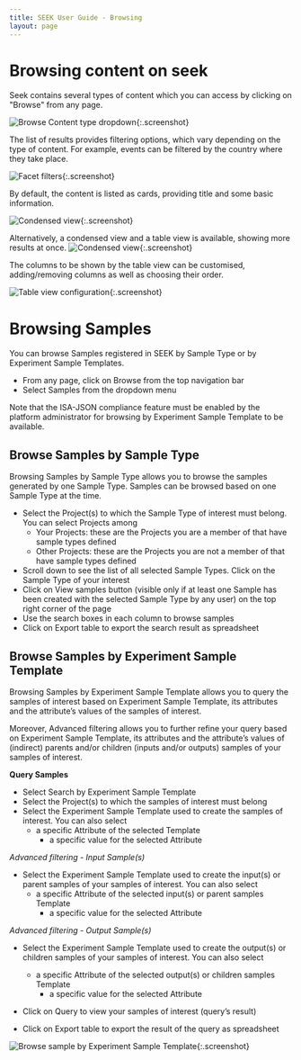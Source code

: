 ```yaml
---
title: SEEK User Guide - Browsing
layout: page
---
```


# Browsing content on seek

Seek contains several types of content which you can access by clicking on "Browse" from any page.

![Browse Content type dropdown](/images/user-guide/browsing_home.png){:.screenshot}

The list of results provides filtering options, which vary depending on the type of content. For example, events can be filtered by the country where they take place.

![Facet filters](/images/user-guide/browsing_filter_facets_events.png){:.screenshot}

By default, the content is listed as cards, providing title and some basic information.

![Condensed view](/images/user-guide/browsing_default.png){:.screenshot}


Alternatively, a condensed view and a table view is available, showing more results at once.
![Condensed view](/images/user-guide/browsing_condensed.png){:.screenshot}

The columns to be shown by the table view can be customised, adding/removing columns as well as choosing their order.

![Table view configuration](/images/user-guide/browsing_table_config.png){:.screenshot}

# Browsing Samples
You can browse Samples registered in SEEK by Sample Type or by Experiment Sample Templates.
* From any page, click on Browse from the top navigation bar
* Select Samples from the dropdown menu

<div class="alert alert-info">
Note that the ISA-JSON compliance feature must be enabled by the platform administrator for browsing by Experiment 
Sample Template to be available. 
</div>

## Browse Samples by Sample Type
Browsing Samples by Sample Type allows you to browse the samples generated by one Sample Type. Samples can be browsed based on one Sample Type at the time.
* Select the Project(s) to which the Sample Type of interest must belong. You can select Projects among
  * Your Projects: these are the Projects you are a member of that have sample types defined
  * Other Projects: these are the Projects you are not a member of that have sample types defined
* Scroll down to see the list of all selected Sample Types. Click on the Sample Type of your interest
* Click on View samples button (visible only if at least one Sample has been created with the selected Sample Type by any user) on the top right corner of the page
* Use the search boxes in each column to browse samples
* Click on Export table to export the search result as spreadsheet

## Browse Samples by Experiment Sample Template
Browsing Samples by Experiment Sample Template allows you to query the samples of interest based on Experiment Sample Template, its attributes and the attribute’s values of the samples of interest.

Moreover, Advanced filtering allows you to further refine your query based on Experiment Sample Template, its attributes and the attribute’s values of (indirect) parents and/or children (inputs and/or outputs) samples of your samples of interest.

**Query Samples**
* Select Search by Experiment Sample Template
* Select the Project(s) to which the samples of interest must belong
* Select the Experiment Sample Template used to create the samples of interest. You can also select
  * a specific Attribute of the selected Template
    * a specific value for the selected Attribute

*Advanced filtering - Input Sample(s)*
* Select the Experiment Sample Template used to create the input(s) or parent samples of your samples of interest. You can also select
  * a specific Attribute of the selected input(s) or parent samples Template
    * a specific value for the selected Attribute

*Advanced filtering - Output Sample(s)*
* Select the Experiment Sample Template used to create the output(s) or children samples of your samples of interest. You can also select
  * a specific Attribute of the selected output(s) or children samples Template
    * a specific value for the selected Attribute

* Click on Query to view your samples of interest (query’s result)
* Click on Export table to export the result of the query as spreadsheet

![Browse sample by Experiment Sample Template](/images/user-guide/isajson-compliance/browse-samples-by-isajson-template.png){:.screenshot}
